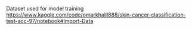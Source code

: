 Dataset used for model training
https://www.kaggle.com/code/omarkhalil888/skin-cancer-classification-test-acc-97/notebook#Import-Data
